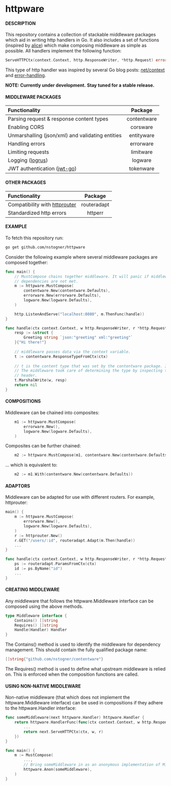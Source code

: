 # httpware

#### DESCRIPTION
This repository contains a collection of stackable middleware packages which aid in writing http handlers in Go. It also includes a set of functions (inspired by [alice](https://github.com/justinas/alice)) which make composing middleware as simple as possible. All handlers implement the following function:
```Go
ServeHTTPCtx(context.Context, http.ResponseWriter, *http.Request) error
```
This type of http handler was inspired by several Go blog posts: [net/context](https://blog.golang.org/context) and [error-handling](https://blog.golang.org/error-handling-and-go).

**NOTE: Currently under development.**
**Stay tuned for a stable release.**

#### MIDDLEWARE PACKAGES
| Functionality | Package |
|:--------------|:-------:|
| Parsing request & response content types | contentware |
| Enabling CORS | corsware |
| Unmarshalling (json/xml) and validating entities | entityware |
| Handling errors | errorware |
| Limiting requests | limitware |
| Logging ([logrus](https://github.com/Sirupsen/logrus)) | logware |
| JWT authentication ([jwt-go](https://github.com/dgrijalva/jwt-go)) | tokenware |

#### OTHER PACKAGES
| Functionality | Package |
|:--------------|:-------:|
| Compatibility with [httprouter](https://github.com/julienschmidt/httprouter) | routeradapt |
| Standardized http errors | httperr |

#### EXAMPLE
To fetch this repository run:
```sh
go get github.com/nstogner/httpware
```
Consider the following example where several middleware packages are composed together:
```go
func main() {
    // MustCompose chains together middleware. It will panic if middleware
    // dependencies are not met.
    m := httpware.MustCompose(
        contentware.New(contentware.Defaults),
        errorware.New(errorware.Defaults),
        logware.New(logware.Defaults),
    )

    http.ListenAndServe("localhost:8080", m.ThenFunc(handle))
}

func handle(ctx context.Context, w http.ResponseWriter, r *http.Request) error {
    resp := &struct {
        Greeting string `json:"greeting" xml:"greeting"`
    }{"Hi there!"}
    
    // middleware passes data via the context variable.
    t := contentware.ResponseTypeFromCtx(ctx)
    
    // t is the content type that was set by the contentware package. In this case
    // The middleware took care of determining the type by inspecting the 'Accept'
    // header.
    t.MarshalWrite(w, resp)
    return nil
}
```

#### COMPOSITIONS
Middleware can be chained into composites:
```go
    m1 := httpware.MustCompose(
        errorware.New(),
        logware.New(logware.Defaults),
    )
```
Composites can be further chained:
```go
    m2 := httpware.MustCompose(m1, contentware.New(contentware.Defaults))
```
... which is equivalent to:
```go
    m2 := m1.With(contentware.New(contentware.Defaults))
```

#### ADAPTORS
Middleware can be adapted for use with different routers. For example, httprouter:
```go
main() {
    m := httpware.MustCompose(
        errorware.New(),
        logware.New(logware.Defaults),
    )
    r := httprouter.New()
    r.GET("/users/:id", routeradapt.Adapt(m.Then(handle))
    ...
}

func handle(ctx context.Context, w http.ResponseWriter, r *http.Request) error {
    ps := routeradapt.ParamsFromCtx(ctx)
    id := ps.ByName("id")
    ...
}
```
#### CREATING MIDDLEWARE
Any middleware that follows the httpware.Middleware interface can be composed using the above methods.
```go
type Middleware interface {
    Contains() []string
    Requires() []string
    Handle(Handler) Handler
}
```
The Contains() method is used to identify the middleware for dependency management. This should contain the fully qualified package name:
```go
[]string{"github.com/nstogner/contentware"}
```
The Requires() method is used to define what upstream middleware is relied on. This is enforced when the composition functions are called.
#### USING NON-NATIVE MIDDLEWARE
Non-native middleware (that which does not implement the httpware.Middleware interface) can be used in compositions if they adhere to the httpware.Handler interface:
```go
func someMiddleware(next httpware.Handler) httpware.Handler {
    return httpware.HandlerFunc(func(ctx context.Context, w http.ResponseWriter, r *http.Request) error {
        ...
        return next.ServeHTTPCtx(ctx, w, r)
    })
}

func main() {
    m := MustCompose(
        ...,
        // Bring someMiddleware in as an anonymous implementation of Middleware (no dependencies).
        httpware.Anon(someMiddleware),
    )
}
```
